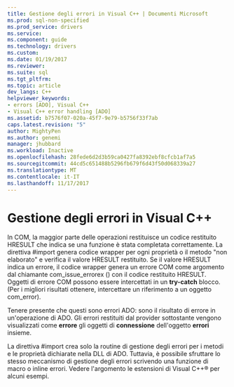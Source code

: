 ```yaml
---
title: Gestione degli errori in Visual C++ | Documenti Microsoft
ms.prod: sql-non-specified
ms.prod_service: drivers
ms.service: 
ms.component: guide
ms.technology: drivers
ms.custom: 
ms.date: 01/19/2017
ms.reviewer: 
ms.suite: sql
ms.tgt_pltfrm: 
ms.topic: article
dev_langs: C++
helpviewer_keywords:
- errors [ADO], Visual C++
- Visual C++ error handling [ADO]
ms.assetid: b7576f07-020a-45f7-9e79-b5756f33f7ab
caps.latest.revision: "5"
author: MightyPen
ms.author: genemi
manager: jhubbard
ms.workload: Inactive
ms.openlocfilehash: 28fede6d2d3b59ca0427fa8392ebf8cfcb1af7a5
ms.sourcegitcommit: 44cd5c651488b5296fb679f6d43f50d068339a27
ms.translationtype: MT
ms.contentlocale: it-IT
ms.lasthandoff: 11/17/2017
---
```

# <a name="handling-errors-in-visual-c"></a>Gestione degli errori in Visual C++
In COM, la maggior parte delle operazioni restituisce un codice restituito HRESULT che indica se una funzione è stata completata correttamente. La direttiva #import genera codice wrapper per ogni proprietà o il metodo "non elaborato" e verifica il valore HRESULT restituito. Se il valore HRESULT indica un errore, il codice wrapper genera un errore COM come argomento dal chiamante com_issue_errorex () con il codice restituito HRESULT. Oggetti di errore COM possono essere intercettati in un **try-catch** blocco. (Per i migliori risultati ottenere, intercettare un riferimento a un oggetto com_error).  
  
 Tenere presente che questi sono errori ADO: sono il risultato di errore in un'operazione di ADO. Gli errori restituiti dal provider sottostante vengono visualizzati come **errore** gli oggetti di **connessione** dell'oggetto **errori** insieme.  
  
 La direttiva #import crea solo la routine di gestione degli errori per i metodi e le proprietà dichiarate nella DLL di ADO. Tuttavia, è possibile sfruttare lo stesso meccanismo di gestione degli errori scrivendo una funzione di macro o inline errori. Vedere l'argomento le estensioni di Visual C++® per alcuni esempi.
